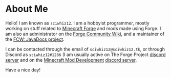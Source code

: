 About Me
======

Hello! I am known as `sciwhiz12`. I am a hobbyist programmer, mostly working on stuff related to [Minecraft Forge][forge] and mods made using Forge. I am also an administrator on the [Forge Community Wiki][fcw], and a maintainer of the [FCW: JavaDocs project][fcw_javadocs].

I can be contacted through the email of `sciwhiz12@sciwhiz12.tk`, or through Discord as `sciwhiz12#1286` (I am usually active on The Forge Project [discord server][forge_discord] and on the [Minecraft Mod Development][mmd] [discord server][mmd_discord].

Have a nice day!

[forge]: https://github.com/MinecraftForge/MinecraftForge
[fcw]: https://forge.gemwire.uk/index.php?title=User:Sciwhiz12
[fcw_javadocs]: https://github.com/forgecommunitywiki/javadocs
[forge_discord]: https://discord.gg/UvedJ9m
[mmd]: https://mcmoddev.com/
[mmd_discord]: https://discord.mcmoddev.com/